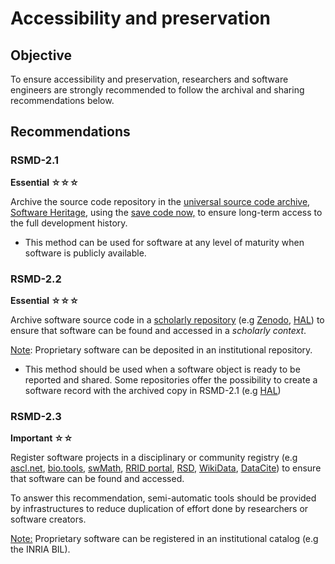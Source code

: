 # Accessibility and preservation 

## Objective
To ensure accessibility and preservation, researchers and software engineers are strongly recommended to follow the archival and sharing recommendations below.

## Recommendations
### RSMD-2.1
**Essential ☆☆☆**

Archive the source code repository in the <span style="text-decoration:underline;">universal source code archive</span>, [Software Heritage](https://archive.softwareheritage.org/), using the [save code now,](save.softwareheritage.org) to ensure long-term access to the full development history. 

* This method can be used for software at any level of maturity when software is publicly available. 

### RSMD-2.2
**Essential ☆☆☆**

Archive software source code in a <span style="text-decoration:underline;">scholarly repository</span> (e.g [Zenodo](https://zenodo.org/), [HAL](https://hal.science/)) to ensure that software can be found and accessed in a _scholarly context_. 

<span style="text-decoration:underline;">Note</span>: Proprietary software can be deposited in an institutional repository.

* This method should be used when a software object is ready to be reported and shared. Some repositories offer the possibility to create a software record with the archived copy in RSMD-2.1 (e.g [HAL](https://www.softwareheritage.org/2023/04/04/swhid-deposit-hal/))



### RSMD-2.3
**Important ☆☆**

Register software projects in a disciplinary or community registry (e.g [ascl.net](https://ascl.net/), [bio.tools](https://bio.tools/), [swMath](https://zbmath.org/software/), [RRID portal](https://scicrunch.org/resources/about/resource), [RSD](https://research-software-directory.org/),  [WikiData](https://www.wikidata.org/wiki/Wikidata:Main_Page), [DataCite](https://datacite.org/)) to ensure that software can be found and accessed. 

To answer this recommendation, semi-automatic tools should be provided by infrastructures to reduce duplication of effort done by researchers or software creators.

<span style="text-decoration:underline;">Note:</span> Proprietary software can be registered in an institutional catalog (e.g the INRIA BIL).